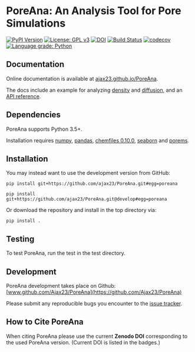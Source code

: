 # PoreAna: An Analysis Tool for Pore Simulations

[![PyPI Version](https://img.shields.io/badge/PyPI-0.2.2-orange)](https://pypi.org/project/PoreAna/)
[![License: GPL v3](https://img.shields.io/badge/License-GPLv3-blue.svg)](https://github.com/Ajax23/PoreAna/blob/master/LICENSE)
[![DOI](https://zenodo.org/badge/DOI/10.5281/zenodo.5039999.svg)](https://doi.org/10.5281/zenodo.5959496)
[![Build Status](https://github.com/Ajax23/PoreAna/actions/workflows/workflow.yml/badge.svg)](https://github.com/Ajax23/PoreAna/actions/workflows/workflow.yml)
[![codecov](https://codecov.io/gh/Ajax23/PoreAna/branch/master/graph/badge.svg)](https://codecov.io/gh/Ajax23/PoreAna)
[![Language grade: Python](https://img.shields.io/lgtm/grade/python/g/Ajax23/PoreAna.svg?logo=lgtm&logoWidth=18)](https://lgtm.com/projects/g/Ajax23/PoreAna/context:python)

## Documentation

Online documentation is available at [ajax23.github.io/PoreAna](http://ajax23.github.io/PoreAna).

The docs include an example for analyzing [density](http://ajax23.github.io/PoreAna/density.html) and [diffusion](http://ajax23.github.io/PoreAna/diffusion.html), and an [API reference](http://ajax23.github.io/PoreAna/api.html).


## Dependencies

PoreAna supports Python 3.5+.

Installation requires [numpy](https://pypi.org/project/numpy/), [pandas](https://pypi.org/project/pandas/), [chemfiles 0.10.0](https://pypi.org/project/chemfiles/0.8.0/), [seaborn](https://pypi.org/project/seaborn/) and [porems](https://pypi.org/project/porems/).


## Installation

You may instead want to use the development version from GitHub:

    pip install git+https://github.com/ajax23/PoreAna.git#egg=poreana

    pip install git+https://github.com/ajax23/PoreAna.git@develop#egg=poreana

Or download the repository and install in the top directory via:

    pip install .


## Testing

To test PoreAna, run the test in the test directory.


## Development

PoreAna development takes place on Github: [www.github.com/Ajax23/PoreAna](https://github.com/Ajax23/PoreAna)

Please submit any reproducible bugs you encounter to the [issue tracker](https://github.com/Ajax23/PoreAna/issues).


## How to Cite PoreAna

When citing PoreAna please use the current **Zenodo DOI** corresponding to the used PoreAna version. (Current DOI is listed in the badges.)
